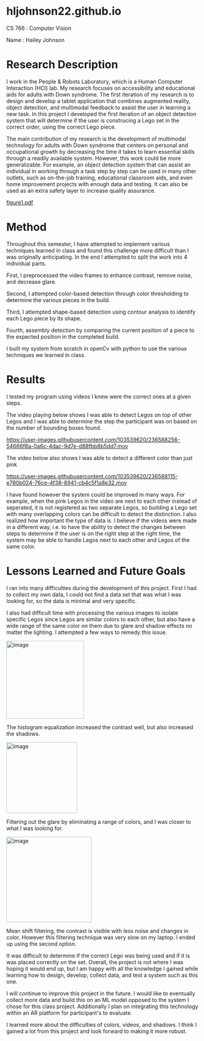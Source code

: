 # hljohnson22.github.io
CS 766 : Computer Vision

Name : Hailey Johnson

# Research Description
I work in the People & Robots Laboratory, which is a Human Computer Interaction (HCI) lab. My research focuses on accessibility and educational aids for adults with Down syndrome. The first iteration of my research is to design and develop a tablet application that combines augmented reality, object detection, and multimodal feedback to assist the user in learning a new task. In this project I developed the first iteration of an object detection system that will determine if the user is construcing a Lego set in the correct order, using the correct Lego piece.

The main contribution of my research is the development of multimodal technology for adults with Down syndrome that centers on personal and occupational growth by decreasing the time it takes to learn essential skills through a readily available system. However, this work could be
more generalizable. For example, an object detection system that can assist an individual in working through a task step by step can be used in many other outlets, such as on-the-job training, educational classroom aids, and even home improvement projects with enough data and testing. It can also be used as an extra safety layer to increase quality assurance.

[figure1.pdf](https://github.com/hljohnson22/hljohnson22.github.io/files/11401113/figure1.pdf)

# Method

Throughout this semester, I have attempted to implement various techniques learned in class and found this challenge more difficult than I was originally anticipating. In the end I attempted to split the work into 4 individual parts. 

First, I preprocessed the video frames to enhance contrast, remove noise, and decrease glare.

Second, I attempted color-based detection through color thresholding to determine the various pieces in the build. 

Third, I attempted shape-based detection using contour analysis to identify each Lego piece by its shape. 

Fourth, assembly detection by comparing the current position of a piece to the expected position in the completed build.

I built my system from scratch in openCv with python to use the various techniques we learned in class.

# Results

I tested my program using videos I knew were the correct ones at a given steps.

The video playing below shows I was able to detect Legos on top of other Legos and I was able to determine the step the participant was on based on the number of bounding boxes found. 

https://user-images.githubusercontent.com/103539620/236588256-54666f8a-0a6c-4dac-9d7e-d88fbb8b5dd7.mov


The video below also shows I was able to detect a different color than just pink

https://user-images.githubusercontent.com/103539620/236588115-e780b024-76ce-4f38-8941-cb4c5f1a8e32.mov


I have found however the system could be improved in many ways. For example, when the pink Legos in the video are next to each other instead of seperated, it is not registered as two separate Legos, so building a Lego set with many overlapping colors can be difficult to detect the distinction. I also  realized how important the type of data is. I believe if the videos were made in a different way, i.e. to have the ability to detect the changes between steps to determine if the user is on the right step at the right time, the system may be able to handle Legos next to each other and Legos of the same color. 


# Lessons Learned and Future Goals

I ran into many difficulties during the development of this project. First I had to collect my own data, I could not find a data set that was what I was looking for, so the data is minimal and very specific. 

I also had difficult time with processing the various images to isolate specific Legos since Legos are similar colors to each other, but also have a wide range of the same color on them due to glare and shadow effects no matter the lighting. I attempted a few ways to remedy this issue. 

<img width="204" alt="image" src="https://user-images.githubusercontent.com/103539620/236572676-d758b594-3c9e-46d1-adb7-cba7e5f813cf.png">

The histogram equalization increased the contrast well, but also increased the shadows. 

<img width="186" alt="image" src="https://user-images.githubusercontent.com/103539620/236572709-4af618c8-f698-4347-8a40-ce4b07d002a2.png">

Filtering out the glare by eliminating a range of colors, and I was closer to what I was looking for. 

<img width="224" alt="image" src="https://user-images.githubusercontent.com/103539620/236572732-5fa87075-a66f-4f38-a373-e120d9efb697.png">

Mean shift filtering, the contrast is visible with less noise and changes in color. However this filtering technique was very slow on my laptop.
I ended up using the second option.

It was difficult to determine if the correct Lego was being used and if it is was placed correctly on the set. Overall, the project is not where I was hoping it would end up, but I am happy with all the knowledge I gained while learning how to design, develop, collect data, and test a system such as this one.

I will continue to improve this project in the future. I would like to eventually collect more data and build this on an ML model opposed to the system I chose for this class project. Additionally I plan on integrating this technology within an AR platform for participant's to evaluate. 

I learned more about the difficulties of colors, videos, and shadows. I think I gained a lot from this project and look forward to making it more robust. 

